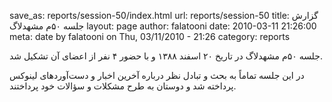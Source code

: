 save_as: reports/session-50/index.html
url: reports/session-50
title: گزارش جلسه ۵۰‌م مشهدلاگ
layout: page
author: falatooni
date: 2010-03-11 21:26:00
meta: date by falatooni on Thu, 03/11/2010 - 21:26
category: reports

جلسه ۵۰‌م مشهدلاگ در تاریخ ۲۰ اسفند ۱۳۸۸ و با حضور ۴ نفر از اعضای آن تشکیل شد.


<!--more-->



در این جلسه تماماً به بحث و تبادل نظر درباره آخرین اخبار و دست‌آوردهای لینوکس
پرداخته شد و دوستان به طرح مشکلات و سؤالات خود پرداختند.

